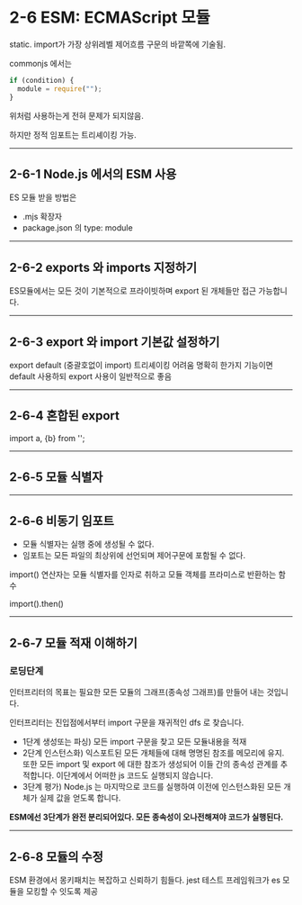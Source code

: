 # 2-6 ESM: ECMAScript 모듈

static.
import가 가장 상위레벨 제어흐름 구문의 바깥쪽에 기술됨.

commonjs 에서는

```js
if (condition) {
  module = require("");
}
```

위처럼 사용하는게 전혀 문제가 되지않음.

하지만 정적 임포트는 트리셰이킹 가능.

---

## 2-6-1 Node.js 에서의 ESM 사용

ES 모듈 받을 방법은

- .mjs 확장자
- package.json 의 type: module

---

## 2-6-2 exports 와 imports 지정하기

ES모듈에서는 모든 것이 기본적으로 프라이빗하며 export 된 개체들만 접근 가능합니다.

---

## 2-6-3 export 와 import 기본값 설정하기

export default (중괄호없이 import)
트리셰이킹 어려움
명확히 한가지 기능이면 default 사용하되 export 사용이 일반적으로 좋음

---

## 2-6-4 혼합된 export

import a, {b} from '';

---

## 2-6-5 모듈 식별자

---

## 2-6-6 비동기 임포트

- 모듈 식별자는 실행 중에 생성될 수 없다.
- 임포트는 모든 파일의 최상위에 선언되며 제어구문에 포함될 수 없다.

import() 연산자는 모듈 식별자를 인자로 취하고 모듈 객체를 프라미스로 반환하는 함수

import().then()

---

## 2-6-7 모듈 적재 이해하기

### 로딩단계

인터프리터의 목표는 필요한 모든 모듈의 그래프(종속성 그래프)를 만들어 내는 것입니다.

인터프리터는 진입점에서부터 import 구문을 재귀적인 dfs 로 찾습니다.

- 1단계 생성또는 파싱) 모든 import 구문을 찾고 모든 모듈내용을 적재
- 2단계 인스턴스화) 익스포트된 모든 개체들에 대해 명명된 참조를 메모리에 유지. 또한 모든 import 및 export 에 대한 참조가 생성되어 이들 간의 종속성 관계를 추적합니다. 이단계에서 어떠한 js 코드도 실행되지 않습니다.
- 3단계 평가) Node.js 는 마지막으로 코드를 실행하여 이전에 인스턴스화된 모든 개체가 실제 값을 얻도록 합니다.

**ESM에선 3단계가 완전 분리되어있다. 모든 종속성이 오나전해져야 코드가 실행된다.**

---

## 2-6-8 모듈의 수정

ESM 환경에서 몽키패치는 복잡하고 신뢰하기 힘들다.
jest 테스트 프레임워크가 es 모듈을 모킹할 수 잇도록 제공
